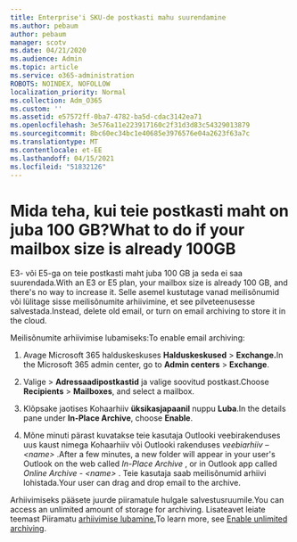 ```yaml
---
title: Enterprise'i SKU-de postkasti mahu suurendamine
ms.author: pebaum
author: pebaum
manager: scotv
ms.date: 04/21/2020
ms.audience: Admin
ms.topic: article
ms.service: o365-administration
ROBOTS: NOINDEX, NOFOLLOW
localization_priority: Normal
ms.collection: Adm_O365
ms.custom: ''
ms.assetid: e57572ff-0ba7-4782-ba5d-cdac3142ea71
ms.openlocfilehash: 3e576a11e223917160c2f31d3d83c54329013879
ms.sourcegitcommit: 8bc60ec34bc1e40685e3976576e04a2623f63a7c
ms.translationtype: MT
ms.contentlocale: et-EE
ms.lasthandoff: 04/15/2021
ms.locfileid: "51832126"
---
```

# <a name="what-to-do-if-your-mailbox-size-is-already-100gb"></a><span data-ttu-id="2dd4f-102">Mida teha, kui teie postkasti maht on juba 100 GB?</span><span class="sxs-lookup"><span data-stu-id="2dd4f-102">What to do if your mailbox size is already 100GB</span></span>

<span data-ttu-id="2dd4f-103">E3- või E5-ga on teie postkasti maht juba 100 GB ja seda ei saa suurendada.</span><span class="sxs-lookup"><span data-stu-id="2dd4f-103">With an E3 or E5 plan, your mailbox size is already 100 GB, and there's no way to increase it.</span></span> <span data-ttu-id="2dd4f-104">Selle asemel kustutage vanad meilisõnumid või lülitage sisse meilisõnumite arhiivimine, et see pilveteenusesse salvestada.</span><span class="sxs-lookup"><span data-stu-id="2dd4f-104">Instead, delete old email, or turn on email archiving to store it in the cloud.</span></span> 
  
<span data-ttu-id="2dd4f-105">Meilisõnumite arhiivimise lubamiseks:</span><span class="sxs-lookup"><span data-stu-id="2dd4f-105">To enable email archiving:</span></span>
  
1. <span data-ttu-id="2dd4f-106">Avage Microsoft 365 halduskeskuses **Halduskeskused** \> **Exchange.**</span><span class="sxs-lookup"><span data-stu-id="2dd4f-106">In the Microsoft 365 admin center, go to **Admin centers** \> **Exchange**.</span></span> 
    
2. <span data-ttu-id="2dd4f-107">Valige  \> **Adressaadipostkastid** ja valige soovitud postkast.</span><span class="sxs-lookup"><span data-stu-id="2dd4f-107">Choose **Recipients** \> **Mailboxes**, and select a mailbox.</span></span> 
    
3. <span data-ttu-id="2dd4f-108">Klõpsake jaotises Kohaarhiiv **üksikasjapaanil** nuppu **Luba**.</span><span class="sxs-lookup"><span data-stu-id="2dd4f-108">In the details pane under **In-Place Archive**, choose **Enable**.</span></span> 
    
4. <span data-ttu-id="2dd4f-109">Mõne minuti pärast kuvatakse teie kasutaja Outlooki veebirakenduses uus kaust  nimega Kohaarhiiv või Outlooki rakenduses *veebiarhiiv – \<name\>* .</span><span class="sxs-lookup"><span data-stu-id="2dd4f-109">After a few minutes, a new folder will appear in your user's Outlook on the web called  *In-Place Archive*  , or in Outlook app called  *Online Archive - \<name\>*  .</span></span> <span data-ttu-id="2dd4f-110">Teie kasutaja saab meilisõnumid arhiivi lohistada.</span><span class="sxs-lookup"><span data-stu-id="2dd4f-110">Your user can drag and drop email to the archive.</span></span> 
    
<span data-ttu-id="2dd4f-111">Arhiivimiseks pääsete juurde piiramatule hulgale salvestusruumile.</span><span class="sxs-lookup"><span data-stu-id="2dd4f-111">You can access an unlimited amount of storage for archiving.</span></span> <span data-ttu-id="2dd4f-112">Lisateavet leiate teemast Piiramatu [arhiivimise lubamine.](https://docs.microsoft.com/microsoft-365/compliance/enable-unlimited-archiving)</span><span class="sxs-lookup"><span data-stu-id="2dd4f-112">To learn more, see [Enable unlimited archiving](https://docs.microsoft.com/microsoft-365/compliance/enable-unlimited-archiving).</span></span>
  

